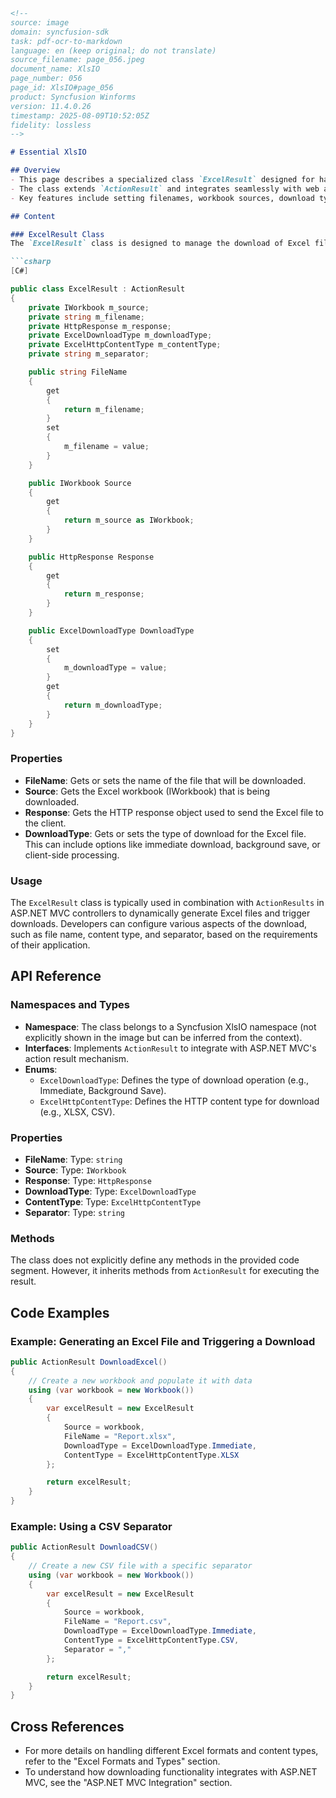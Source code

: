 ```markdown
<!--
source: image
domain: syncfusion-sdk
task: pdf-ocr-to-markdown
language: en (keep original; do not translate)
source_filename: page_056.jpeg
document_name: XlsIO
page_number: 056
page_id: XlsIO#page_056
product: Syncfusion Winforms
version: 11.4.0.26
timestamp: 2025-08-09T10:52:05Z
fidelity: lossless
-->

# Essential XlsIO

## Overview
- This page describes a specialized class `ExcelResult` designed for handling Excel file download functionalities.
- The class extends `ActionResult` and integrates seamlessly with web applications for generating and downloading Excel files.
- Key features include setting filenames, workbook sources, download types, HTTP content types, separators, and managing HTTP responses.

## Content

### ExcelResult Class
The `ExcelResult` class is designed to manage the download of Excel files within an ASP.NET MVC environment. It provides properties to configure the download behavior, including file names, source workbooks, HTTP responses, download types, content types, and separators.

```csharp
[C#]

public class ExcelResult : ActionResult
{
    private IWorkbook m_source;
    private string m_filename;
    private HttpResponse m_response;
    private ExcelDownloadType m_downloadType;
    private ExcelHttpContentType m_contentType;
    private string m_separator;

    public string FileName
    {
        get
        {
            return m_filename;
        }
        set
        {
            m_filename = value;
        }
    }

    public IWorkbook Source
    {
        get
        {
            return m_source as IWorkbook;
        }
    }

    public HttpResponse Response
    {
        get
        {
            return m_response;
        }
    }

    public ExcelDownloadType DownloadType
    {
        set
        {
            m_downloadType = value;
        }
        get
        {
            return m_downloadType;
        }
    }
}
```

### Properties
- **FileName**: Gets or sets the name of the file that will be downloaded.
- **Source**: Gets the Excel workbook (IWorkbook) that is being downloaded.
- **Response**: Gets the HTTP response object used to send the Excel file to the client.
- **DownloadType**: Gets or sets the type of download for the Excel file. This can include options like immediate download, background save, or client-side processing.

### Usage
The `ExcelResult` class is typically used in combination with `ActionResults` in ASP.NET MVC controllers to dynamically generate Excel files and trigger downloads. Developers can configure various aspects of the download, such as file name, content type, and separator, based on the requirements of their application.

## API Reference

### Namespaces and Types
- **Namespace**: The class belongs to a Syncfusion XlsIO namespace (not explicitly shown in the image but can be inferred from the context).
- **Interfaces**: Implements `ActionResult` to integrate with ASP.NET MVC's action result mechanism.
- **Enums**:
  - `ExcelDownloadType`: Defines the type of download operation (e.g., Immediate, Background Save).
  - `ExcelHttpContentType`: Defines the HTTP content type for download (e.g., XLSX, CSV).

### Properties
- **FileName**: Type: `string`
- **Source**: Type: `IWorkbook`
- **Response**: Type: `HttpResponse`
- **DownloadType**: Type: `ExcelDownloadType`
- **ContentType**: Type: `ExcelHttpContentType`
- **Separator**: Type: `string`

### Methods
The class does not explicitly define any methods in the provided code segment. However, it inherits methods from `ActionResult` for executing the result.

## Code Examples

### Example: Generating an Excel File and Triggering a Download
```csharp
public ActionResult DownloadExcel()
{
    // Create a new workbook and populate it with data
    using (var workbook = new Workbook())
    {
        var excelResult = new ExcelResult
        {
            Source = workbook,
            FileName = "Report.xlsx",
            DownloadType = ExcelDownloadType.Immediate,
            ContentType = ExcelHttpContentType.XLSX
        };

        return excelResult;
    }
}
```

### Example: Using a CSV Separator
```csharp
public ActionResult DownloadCSV()
{
    // Create a new CSV file with a specific separator
    using (var workbook = new Workbook())
    {
        var excelResult = new ExcelResult
        {
            Source = workbook,
            FileName = "Report.csv",
            DownloadType = ExcelDownloadType.Immediate,
            ContentType = ExcelHttpContentType.CSV,
            Separator = ","
        };

        return excelResult;
    }
}
```

## Cross References
- For more details on handling different Excel formats and content types, refer to the "Excel Formats and Types" section.
- To understand how downloading functionality integrates with ASP.NET MVC, see the "ASP.NET MVC Integration" section.

<!-- tags: [XlsIO, Excel download, ActionResult, Syncfusion, WinForms] keywords: [ExcelResult, IWorkbook, HttpResponse, ExcelDownloadType, ExcelHttpContentType, FileName, Source, Response, DownloadType, ContentType, Separator] -->
```
